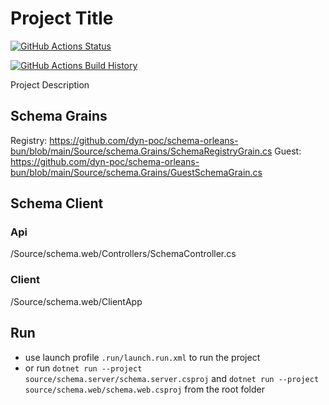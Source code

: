 # Project Title

[![GitHub Actions Status](https://github.com/Username/Project/workflows/Build/badge.svg?branch=main)](https://github.com/Username/Project/actions)

[![GitHub Actions Build History](https://buildstats.info/github/chart/Username/Project?branch=main&includeBuildsFromPullRequest=false)](https://github.com/Username/Project/actions)

Project Description

## Schema Grains
Registry: https://github.com/dyn-poc/schema-orleans-bun/blob/main/Source/schema.Grains/SchemaRegistryGrain.cs
Guest: https://github.com/dyn-poc/schema-orleans-bun/blob/main/Source/schema.Grains/GuestSchemaGrain.cs

## Schema Client
### Api
/Source/schema.web/Controllers/SchemaController.cs

### Client
/Source/schema.web/ClientApp


## Run 
- use launch profile `.run/launch.run.xml` to run the project
- or run `dotnet run --project source/schema.server/schema.server.csproj` and `dotnet run --project source/schema.web/schema.web.csproj` from the root folder


